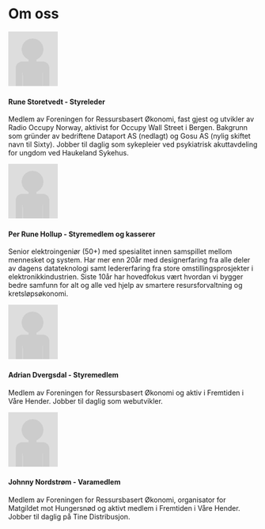 # Om oss

<div class="media">
    <img class="media-object pull-left" src="img/placeholder_person.gif" alt="" />
    <div class="media-body">
        <h4 class="media-heading">Rune Storetvedt - Styreleder</h4>
        <p>
            Medlem av Foreningen for Ressursbasert Økonomi, fast gjest og utvikler av Radio Occupy Norway, aktivist for Occupy Wall Street i Bergen. Bakgrunn som gründer av bedriftene Dataport AS (nedlagt) og Gosu AS (nylig skiftet navn til Sixty). Jobber til daglig som sykepleier ved psykiatrisk akuttavdeling for ungdom ved Haukeland Sykehus.
        </p>
    </div>
</div>
<div class="media">
    <img class="media-object pull-left" src="img/placeholder_person.gif" alt="" />
    <div class="media-body">
        <h4 class="media-heading">Per Rune Hollup - Styremedlem og kasserer</h4>
        <p>
            Senior elektroingeniør (50+) med spesialitet innen samspillet mellom mennesket og system. Har mer enn 20år med designerfaring fra alle deler av dagens datateknologi samt ledererfaring fra store omstillingsprosjekter i elektronikkindustrien. Siste 10år har hovedfokus vært hvordan vi bygger bedre samfunn for alt og alle ved hjelp av smartere resursforvaltning og kretsløpsøkonomi.
        </p>
    </div>
</div>
<div class="media">
    <img class="media-object pull-left" src="img/placeholder_person.gif" alt="" />
    <div class="media-body">
        <h4 class="media-heading">Adrian Dvergsdal - Styremedlem</h4>
        <p>
            Medlem av Foreningen for Ressursbasert Økonomi og aktiv i Fremtiden i Våre Hender. Jobber til daglig som webutvikler.
        </p>
    </div>
</div>
<div class="media">
    <img class="media-object pull-left" src="img/placeholder_person.gif" alt="" />
    <div class="media-body">
        <h4 class="media-heading">Johnny Nordstrøm - Varamedlem</h4>
        <p>
            Medlem av Foreningen for Ressursbasert Økonomi, organisator for Matgildet mot Hungersnød og aktivt medlem i Fremtiden i Våre Hender. Jobber til daglig på Tine Distribusjon.
        </p>
    </div>
</div>
<style>
    #content .media {
        margin-top: 30px;
    }
    #content .media-object {
        border: 1px solid #888;
        margin-right: 30px;
    }
</style>

